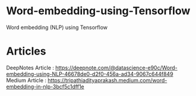 # Word-embedding-using-Tensorflow
Word embedding (NLP) using Tensorflow

# Articles

DeepNotes Article : https://deepnote.com/@datascience-e90c/Word-embedding-using-NLP-46678de0-d2f0-456a-ad34-9067c644f849
Medium Article : https://tripathiadityaprakash.medium.com/word-embedding-in-nlp-3bcf5c1dff1e
